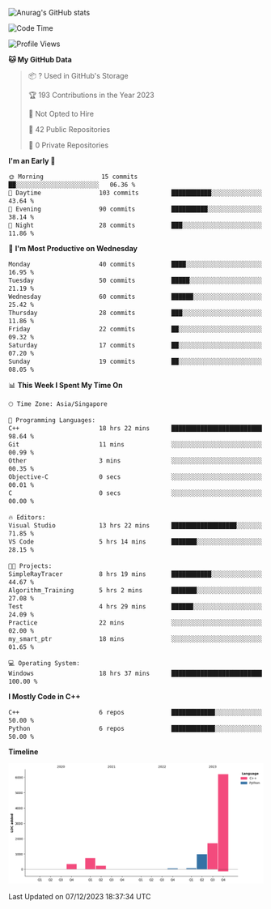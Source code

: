 ![Anurag's GitHub stats](https://github-readme-stats.vercel.app/api?username=OnePointFive99&show_icons=true&theme=transparent)

<!--START_SECTION:waka-->
![Code Time](http://img.shields.io/badge/Code%20Time-51%20hrs%2054%20mins-blue)

![Profile Views](http://img.shields.io/badge/Profile%20Views-8-blue)

**🐱 My GitHub Data** 

> 📦 ? Used in GitHub's Storage 
 > 
> 🏆 193 Contributions in the Year 2023
 > 
> 🚫 Not Opted to Hire
 > 
> 📜 42 Public Repositories 
 > 
> 🔑 0 Private Repositories 
 > 
**I'm an Early 🐤** 

```text
🌞 Morning                15 commits          ██░░░░░░░░░░░░░░░░░░░░░░░   06.36 % 
🌆 Daytime                103 commits         ███████████░░░░░░░░░░░░░░   43.64 % 
🌃 Evening                90 commits          ██████████░░░░░░░░░░░░░░░   38.14 % 
🌙 Night                  28 commits          ███░░░░░░░░░░░░░░░░░░░░░░   11.86 % 
```
📅 **I'm Most Productive on Wednesday** 

```text
Monday                   40 commits          ████░░░░░░░░░░░░░░░░░░░░░   16.95 % 
Tuesday                  50 commits          █████░░░░░░░░░░░░░░░░░░░░   21.19 % 
Wednesday                60 commits          ██████░░░░░░░░░░░░░░░░░░░   25.42 % 
Thursday                 28 commits          ███░░░░░░░░░░░░░░░░░░░░░░   11.86 % 
Friday                   22 commits          ██░░░░░░░░░░░░░░░░░░░░░░░   09.32 % 
Saturday                 17 commits          ██░░░░░░░░░░░░░░░░░░░░░░░   07.20 % 
Sunday                   19 commits          ██░░░░░░░░░░░░░░░░░░░░░░░   08.05 % 
```


📊 **This Week I Spent My Time On** 

```text
🕑︎ Time Zone: Asia/Singapore

💬 Programming Languages: 
C++                      18 hrs 22 mins      █████████████████████████   98.64 % 
Git                      11 mins             ░░░░░░░░░░░░░░░░░░░░░░░░░   00.99 % 
Other                    3 mins              ░░░░░░░░░░░░░░░░░░░░░░░░░   00.35 % 
Objective-C              0 secs              ░░░░░░░░░░░░░░░░░░░░░░░░░   00.01 % 
C                        0 secs              ░░░░░░░░░░░░░░░░░░░░░░░░░   00.00 % 

🔥 Editors: 
Visual Studio            13 hrs 22 mins      ██████████████████░░░░░░░   71.85 % 
VS Code                  5 hrs 14 mins       ███████░░░░░░░░░░░░░░░░░░   28.15 % 

🐱‍💻 Projects: 
SimpleRayTracer          8 hrs 19 mins       ███████████░░░░░░░░░░░░░░   44.67 % 
Algorithm_Training       5 hrs 2 mins        ███████░░░░░░░░░░░░░░░░░░   27.08 % 
Test                     4 hrs 29 mins       ██████░░░░░░░░░░░░░░░░░░░   24.09 % 
Practice                 22 mins             ░░░░░░░░░░░░░░░░░░░░░░░░░   02.00 % 
my_smart_ptr             18 mins             ░░░░░░░░░░░░░░░░░░░░░░░░░   01.65 % 

💻 Operating System: 
Windows                  18 hrs 37 mins      █████████████████████████   100.00 % 
```

**I Mostly Code in C++** 

```text
C++                      6 repos             ████████████░░░░░░░░░░░░░   50.00 % 
Python                   6 repos             ████████████░░░░░░░░░░░░░   50.00 % 
```



**Timeline**

![Lines of Code chart](https://raw.githubusercontent.com/OnePointFive99/OnePointFive99/main/assets/bar_graph.png)


 Last Updated on 07/12/2023 18:37:34 UTC
<!--END_SECTION:waka-->

  
